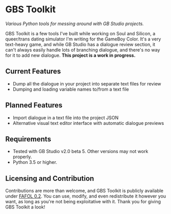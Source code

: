 # GBS Toolkit
 *Various Python tools for messing around with GB Studio projects.*
 
GBS Toolkit is a few tools I've built while working on Soul and Silicon, a
queer/trans dating simulator I'm writing for the GameBoy Color. It's a very
text-heavy game, and while GB Studio has a dialogue review section, it can't
always easily handle lots of branching dialogue, and there's no way for it to
add new dialogue. **This project is a work in progress.**

## Current Features
- Dump all the dialogue in your project into separate text files for review
- Dumping and loading variable names to/from a text file

## Planned Features
- Import dialogue in a text file into the project JSON
- Alternative visual text editor interface with automatic dialogue previews

## Requirements
- Tested with GB Studio v2.0 beta 5. Other versions may not work properly.
- Python 3.5 or higher.

## Licensing and Contribution
Contributions are more than welcome, and GBS Toolkit is publicly available
under [FAFOL 0.2](LICENSE.md). You can use, modify, and even redistribute it
however you want, as long as you're not being exploitative with it. Thank you
for giving GBS Toolkit a look!